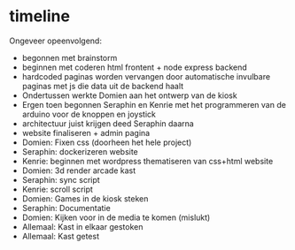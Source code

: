 # timeline
Ongeveer opeenvolgend:

- begonnen met brainstorm
- beginnen met coderen html frontent + node express backend
- hardcoded paginas worden vervangen door automatische invulbare paginas met js die data uit de backend haalt
- Ondertussen werkte Domien aan het ontwerp van de kiosk
- Ergen toen begonnen Seraphin en Kenrie met het programmeren van de arduino voor de knoppen en joystick
- architectuur juist krijgen deed Seraphin daarna
- website finaliseren + admin pagina
- Domien: Fixen css (doorheen het hele project)
- Seraphin: dockerizeren website
- Kenrie: beginnen met wordpress thematiseren van css+html website
- Domien: 3d render arcade kast
- Seraphin: sync script
- Kenrie: scroll script
- Domien: Games in de kiosk steken
- Seraphin: Documentatie
- Domien: Kijken voor in de media te komen (mislukt)
- Allemaal: Kast in elkaar gestoken
- Allemaal: Kast getest
